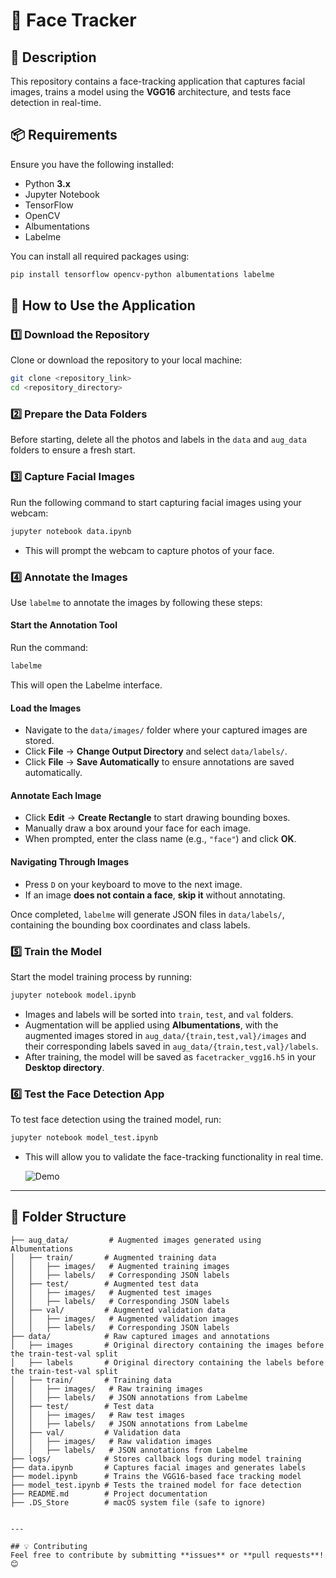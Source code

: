 # 📸 Face Tracker  

## 📝 Description  
This repository contains a face-tracking application that captures facial images, trains a model using the **VGG16** architecture, and tests face detection in real-time.  

## 📦 Requirements  

Ensure you have the following installed:  

- Python **3.x**  
- Jupyter Notebook  
- TensorFlow  
- OpenCV  
- Albumentations  
- Labelme  

You can install all required packages using:  
```bash
pip install tensorflow opencv-python albumentations labelme
```

## 🔧 How to Use the Application  

### **1️⃣ Download the Repository**  
Clone or download the repository to your local machine:  
```bash
git clone <repository_link>
cd <repository_directory>
```

### **2️⃣ Prepare the Data Folders**  
Before starting, delete all the photos and labels in the `data` and `aug_data` folders to ensure a fresh start.  

### **3️⃣ Capture Facial Images**  
Run the following command to start capturing facial images using your webcam:  
```bash
jupyter notebook data.ipynb
```
- This will prompt the webcam to capture photos of your face.

### **4️⃣ Annotate the Images**  
Use `labelme` to annotate the images by following these steps:  

#### **Start the Annotation Tool**  
Run the command:  
```bash
labelme
```
This will open the Labelme interface.  

#### **Load the Images**  
- Navigate to the `data/images/` folder where your captured images are stored.  
- Click **File** → **Change Output Directory** and select `data/labels/`.  
- Click **File** → **Save Automatically** to ensure annotations are saved automatically.  

#### **Annotate Each Image**  
- Click **Edit** → **Create Rectangle** to start drawing bounding boxes.  
- Manually draw a box around your face for each image.  
- When prompted, enter the class name (e.g., `"face"`) and click **OK**.  

#### **Navigating Through Images**  
- Press `D` on your keyboard to move to the next image.  
- If an image **does not contain a face**, **skip it** without annotating.  

Once completed, `labelme` will generate JSON files in `data/labels/`, containing the bounding box coordinates and class labels.  

### **5️⃣ Train the Model**  
Start the model training process by running:  
```bash
jupyter notebook model.ipynb
```
- Images and labels will be sorted into `train`, `test`, and `val` folders.  
- Augmentation will be applied using **Albumentations**, with the augmented images stored in `aug_data/{train,test,val}/images` and their corresponding labels saved in `aug_data/{train,test,val}/labels`.
- After training, the model will be saved as `facetracker_vgg16.h5` in your **Desktop directory**.  

### **6️⃣ Test the Face Detection App**  
To test face detection using the trained model, run:  
```bash
jupyter notebook model_test.ipynb
```
- This will allow you to validate the face-tracking functionality in real time.

  ![Demo](test-speed.gif)

---

## 📂 Folder Structure  
```plaintext
├── aug_data/         # Augmented images generated using Albumentations  
│   ├── train/       # Augmented training data  
│   │   ├── images/   # Augmented training images  
│   │   ├── labels/   # Corresponding JSON labels  
│   ├── test/        # Augmented test data  
│   │   ├── images/   # Augmented test images  
│   │   ├── labels/   # Corresponding JSON labels  
│   ├── val/         # Augmented validation data  
│   │   ├── images/   # Augmented validation images  
│   │   ├── labels/   # Corresponding JSON labels  
├── data/            # Raw captured images and annotations
│   ├── images       # Original directory containing the images before the train-test-val split
│   ├── labels       # Original directory containing the labels before the train-test-val split
│   ├── train/       # Training data  
│   │   ├── images/   # Raw training images  
│   │   ├── labels/   # JSON annotations from Labelme  
│   ├── test/        # Test data  
│   │   ├── images/   # Raw test images  
│   │   ├── labels/   # JSON annotations from Labelme  
│   ├── val/         # Validation data  
│   │   ├── images/   # Raw validation images  
│   │   ├── labels/   # JSON annotations from Labelme  
├── logs/            # Stores callback logs during model training  
├── data.ipynb       # Captures facial images and generates labels  
├── model.ipynb      # Trains the VGG16-based face tracking model  
├── model_test.ipynb # Tests the trained model for face detection  
├── README.md        # Project documentation  
├── .DS_Store        # macOS system file (safe to ignore)  


---

## 💡 Contributing  
Feel free to contribute by submitting **issues** or **pull requests**! 😊  

